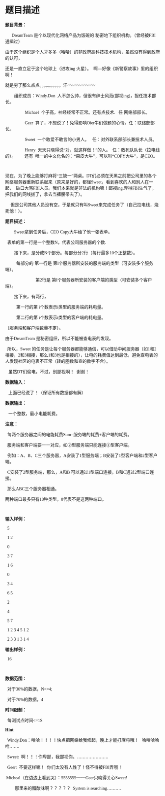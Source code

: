 # 题目描述


<p>
<b><span style="font-family:&#39;Microsoft YaHei&#39;;">题目背景：</span><span></span></b> 
</p>
<p style="text-indent:10.5pt;">
<span style="font-family:&#39;Microsoft YaHei&#39;;">  DreamTeam </span><span style="font-family:&#39;Microsoft YaHei&#39;;">是个以现代化网络产品为饭碗的</span> <span style="font-family:&#39;Microsoft YaHei&#39;;">秘密地下组织机构。（曾经被</span><span style="font-family:&#39;Microsoft YaHei&#39;;">FBI</span><span style="font-family:&#39;Microsoft YaHei&#39;;">通缉过）</span><span></span> 
</p>
<p>
<span style="font-family:&#39;Microsoft YaHei&#39;;">由于这个组织是个人才多多（哈哈）的非政府高科技技术机构，虽然没有得到政府的认可，</span><span></span> 
</p>
<p>
<span style="font-family:&#39;Microsoft YaHei&#39;;">还是一直立足于这个地球上（进攻</span><span style="font-family:&#39;Microsoft YaHei&#39;;">ing </span><span style="font-family:&#39;Microsoft YaHei&#39;;">火星）。</span><span style="font-family:&#39;Microsoft YaHei&#39;;">  </span><span style="font-family:&#39;Microsoft YaHei&#39;;">啊</span><span style="font-family:&#39;Microsoft YaHei&#39;;">—</span><span style="font-family:&#39;Microsoft YaHei&#39;;">好像《新警察故事》里的组织啊！</span><span></span> 
</p>
<p>
<span style="font-family:&#39;Microsoft YaHei&#39;;">就是穷了那么点点。。。。。。。。。。汗</span><span style="font-family:&#39;Microsoft YaHei&#39;;">~~~~~~~~~~~~</span> 
</p>
<p style="text-indent:21.75pt;">
<span style="font-family:&#39;Microsoft YaHei&#39;;">组织成员：</span><span style="font-family:&#39;Microsoft YaHei&#39;;">Windy.Don  </span><span style="font-family:&#39;Microsoft YaHei&#39;;">人不怎么帅，但很有绅士风范</span><span style="font-family:&#39;Microsoft YaHei&#39;;">(</span><span style="font-family:&#39;Microsoft YaHei&#39;;">鄙视</span><span style="font-family:&#39;Microsoft YaHei&#39;;">ing)</span><span style="font-family:&#39;Microsoft YaHei&#39;;">，担任技术部长。</span><span></span> 
</p>
<p style="text-indent:21.75pt;">
<span style="font-family:&#39;Microsoft YaHei&#39;;">          Michael  </span><span style="font-family:&#39;Microsoft YaHei&#39;;">个子高，神经经常不正常。还有点技术</span><span style="font-family:&#39;Microsoft YaHei&#39;;">.   </span><span style="font-family:&#39;Microsoft YaHei&#39;;">任</span> <span style="font-family:&#39;Microsoft YaHei&#39;;">网络部部长。</span><span></span> 
</p>
<p style="text-indent:21.75pt;">
<span style="font-family:&#39;Microsoft YaHei&#39;;">          Geer  </span><span style="font-family:&#39;Microsoft YaHei&#39;;">算了，不想说了！免得影响</span><span style="font-family:&#39;Microsoft YaHei&#39;;">Oier</span><span style="font-family:&#39;Microsoft YaHei&#39;;">牛们做题的心情。任：联络部部长。</span><span></span> 
</p>
<p style="text-indent:21.75pt;">
<span style="font-family:&#39;Microsoft YaHei&#39;;">          Sweet  </span><span style="font-family:&#39;Microsoft YaHei&#39;;">一个敢爱不敢言的小男人。</span><span style="font-family:&#39;Microsoft YaHei&#39;;">   </span><span style="font-family:&#39;Microsoft YaHei&#39;;">任：对外联系部部长兼技术人员。</span><span></span> 
</p>
<p style="text-indent:21.75pt;">
<span style="font-family:&#39;Microsoft YaHei&#39;;">          Henry  </span><span style="font-family:&#39;Microsoft YaHei&#39;;">天天只晓得说“对，就这样做！”的人。</span><span style="font-family:&#39;Microsoft YaHei&#39;;">  </span><span style="font-family:&#39;Microsoft YaHei&#39;;">任：敢死队队长（拉电线的）。</span><span style="font-family:&#39;Microsoft YaHei&#39;;">        </span><span style="font-family:&#39;Microsoft YaHei&#39;;">还有</span><span style="font-family:&#39;Microsoft YaHei&#39;;">  </span><span style="font-family:&#39;Microsoft YaHei&#39;;">唯一的中文化名的：“果皮大牛”，可以叫“</span><span style="font-family:&#39;Microsoft YaHei&#39;;">COPY</span><span style="font-family:&#39;Microsoft YaHei&#39;;">大牛”，是</span><span style="font-family:&#39;Microsoft YaHei&#39;;">CEO</span><span style="font-family:&#39;Microsoft YaHei&#39;;">。</span><span></span> 
</p>
<p style="text-indent:21.75pt;">
<span style="font-family:&#39;Microsoft YaHei&#39;;"> </span> 
</p>
<p>
<span style="font-family:&#39;Microsoft YaHei&#39;;">现在，为了晚上能够打麻将“三缺一”两桌。</span><span style="font-family:&#39;Microsoft YaHei&#39;;">DT</span><span style="font-family:&#39;Microsoft YaHei&#39;;">们必须在天黑之前把公司里的各个网络服务器重新联系起来（原来是好的，都怪</span><span style="font-family:&#39;Microsoft YaHei&#39;;">Sweet</span><span style="font-family:&#39;Microsoft YaHei&#39;;">，看到喜欢的人和别人在一起，</span><span style="font-family:&#39;Microsoft YaHei&#39;;">  </span><span style="font-family:&#39;Microsoft YaHei&#39;;">破口大骂</span><span style="font-family:&#39;Microsoft YaHei&#39;;">FBI</span><span style="font-family:&#39;Microsoft YaHei&#39;;">人员。我们本来就是非法的机构嘛！鄙视</span><span style="font-family:&#39;Microsoft YaHei&#39;;">ing,</span><span style="font-family:&#39;Microsoft YaHei&#39;;">弄得</span><span style="font-family:&#39;Microsoft YaHei&#39;;">FBI</span><span style="font-family:&#39;Microsoft YaHei&#39;;">生气了，把我们的网线拔了，拿去当裤腰带去了）。</span><span></span> 
</p>
<p>
<span style="font-family:&#39;Microsoft YaHei&#39;;">     </span><span style="font-family:&#39;Microsoft YaHei&#39;;">但是公司其他人员没有空，于是就只有叫</span><span style="font-family:&#39;Microsoft YaHei&#39;;">Sweet</span><span style="font-family:&#39;Microsoft YaHei&#39;;">来完成任务了（自己拉电线，烧死他！）。</span><span></span> 
</p>
<p>
<b><span style="font-family:&#39;Microsoft YaHei&#39;;">题目描述：</span><span></span></b> 
</p>
<p style="text-indent:21.75pt;">
<span style="font-family:&#39;Microsoft YaHei&#39;;">Sweet</span><span style="font-family:&#39;Microsoft YaHei&#39;;">拿到任务后，</span><span style="font-family:&#39;Microsoft YaHei&#39;;">CEO Copy</span><span style="font-family:&#39;Microsoft YaHei&#39;;">大牛给了他一张表单。</span><span></span> 
</p>
<p>
<span style="font-family:&#39;Microsoft YaHei&#39;;">  </span><span style="font-family:&#39;Microsoft YaHei&#39;;">表单的第一行是一个整数</span><span style="font-family:&#39;Microsoft YaHei&#39;;">N</span><span style="font-family:&#39;Microsoft YaHei&#39;;">，代表公司服务器的个数</span><span style="font-family:&#39;Microsoft YaHei&#39;;">.</span> 
</p>
<p style="text-indent:21.75pt;">
<span style="font-family:&#39;Microsoft YaHei&#39;;">接下来，是分成</span><span style="font-family:&#39;Microsoft YaHei&#39;;">N</span><span style="font-family:&#39;Microsoft YaHei&#39;;">个部分。每部分分</span><span style="font-family:&#39;Microsoft YaHei&#39;;">2</span><span style="font-family:&#39;Microsoft YaHei&#39;;">行（每行最多</span><span style="font-family:&#39;Microsoft YaHei&#39;;">10</span><span style="font-family:&#39;Microsoft YaHei&#39;;">个正整数）。</span><span></span> 
</p>
<p style="text-indent:27.0pt;">
<span style="font-family:&#39;Microsoft YaHei&#39;;">每部分的</span> <span style="font-family:&#39;Microsoft YaHei&#39;;">第一行是</span> <span style="font-family:&#39;Microsoft YaHei&#39;;">第</span><span style="font-family:&#39;Microsoft YaHei&#39;;">I</span><span style="font-family:&#39;Microsoft YaHei&#39;;">个服务器所安装的服务端的类型（可安装多个服务端）。</span><span style="font-family:&#39;Microsoft YaHei&#39;;">  </span> 
</p>
<p style="text-indent:74.25pt;">
<span style="font-family:&#39;Microsoft YaHei&#39;;">第</span><span style="font-family:&#39;Microsoft YaHei&#39;;">2</span><span style="font-family:&#39;Microsoft YaHei&#39;;">行是</span> <span style="font-family:&#39;Microsoft YaHei&#39;;">第</span><span style="font-family:&#39;Microsoft YaHei&#39;;">I</span><span style="font-family:&#39;Microsoft YaHei&#39;;">个服务器所安装的客户端的类型（可安装多个客户端）。</span><span></span> 
</p>
<p style="text-indent:21.75pt;">
<span style="font-family:&#39;Microsoft YaHei&#39;;">接下来，有两行，</span><span></span> 
</p>
<p style="text-indent:21.75pt;">
<span style="font-family:&#39;Microsoft YaHei&#39;;">  </span><span style="font-family:&#39;Microsoft YaHei&#39;;">第一行的第</span><span style="font-family:&#39;Microsoft YaHei&#39;;"> i</span><span style="font-family:&#39;Microsoft YaHei&#39;;">个数表示</span><span style="font-family:&#39;Microsoft YaHei&#39;;">i</span><span style="font-family:&#39;Microsoft YaHei&#39;;">类型的服务端的耗电量。</span><span></span> 
</p>
<p style="text-indent:21.75pt;">
<span style="font-family:&#39;Microsoft YaHei&#39;;">  </span><span style="font-family:&#39;Microsoft YaHei&#39;;">第二行的第</span><span style="font-family:&#39;Microsoft YaHei&#39;;"> i</span><span style="font-family:&#39;Microsoft YaHei&#39;;">个数表示</span><span style="font-family:&#39;Microsoft YaHei&#39;;">i</span><span style="font-family:&#39;Microsoft YaHei&#39;;">类型的客户端的耗电量。</span><span></span> 
</p>
<p>
<span style="font-family:&#39;Microsoft YaHei&#39;;">（服务端和客户端数量不定）。</span><span></span> 
</p>
<p>
<span style="font-family:&#39;Microsoft YaHei&#39;;">由于</span><span style="font-family:&#39;Microsoft YaHei&#39;;">DreamTeam </span><span style="font-family:&#39;Microsoft YaHei&#39;;">是秘密组织，所以不能被查电表的发现。</span><span></span> 
</p>
<p>
<span style="font-family:&#39;Microsoft YaHei&#39;;">  </span><span style="font-family:&#39;Microsoft YaHei&#39;;">所以，</span><span style="font-family:&#39;Microsoft YaHei&#39;;">Sweet </span><span style="font-family:&#39;Microsoft YaHei&#39;;">的任务是让每个服务器都能够通信，可以借助中间服务器（如</span><span style="font-family:&#39;Microsoft YaHei&#39;;">1</span><span style="font-family:&#39;Microsoft YaHei&#39;;">和</span><span style="font-family:&#39;Microsoft YaHei&#39;;">2</span><span style="font-family:&#39;Microsoft YaHei&#39;;">相接，</span><span style="font-family:&#39;Microsoft YaHei&#39;;">2</span><span style="font-family:&#39;Microsoft YaHei&#39;;">和</span><span style="font-family:&#39;Microsoft YaHei&#39;;">3</span><span style="font-family:&#39;Microsoft YaHei&#39;;">相接，那么</span><span style="font-family:&#39;Microsoft YaHei&#39;;">1</span><span style="font-family:&#39;Microsoft YaHei&#39;;">和</span><span style="font-family:&#39;Microsoft YaHei&#39;;">3</span><span style="font-family:&#39;Microsoft YaHei&#39;;">也是相接的），让电的耗费值达到最低，避免查电表的人发现社区的电表不正常（转的圈数和查的数字不合）。</span><span></span> 
</p>
<p>
<span style="font-family:&#39;Microsoft YaHei&#39;;">   </span><span style="font-family:&#39;Microsoft YaHei&#39;;">虽然</span><span style="font-family:&#39;Microsoft YaHei&#39;;">DT</span><span style="font-family:&#39;Microsoft YaHei&#39;;">们偷电，不过，别鄙视啊！</span><span style="font-family:&#39;Microsoft YaHei&#39;;">  </span><span style="font-family:&#39;Microsoft YaHei&#39;;">谢谢！</span><span></span> 
</p>
<p>
<b><span style="font-family:&#39;Microsoft YaHei&#39;;">数据输入：</span><span></span></b> 
</p>
<p>
<span style="font-family:&#39;Microsoft YaHei&#39;;">   </span><span style="font-family:&#39;Microsoft YaHei&#39;;">上面已经说了！（保证所有数据都有解）</span><span></span> 
</p>
<p>
<b><span style="font-family:&#39;Microsoft YaHei&#39;;">数据输出：</span><span></span></b> 
</p>
<p>
<span style="font-family:&#39;Microsoft YaHei&#39;;">   </span><span style="font-family:&#39;Microsoft YaHei&#39;;">一个整数，最小电能耗费。</span><span></span> 
</p>
<p>
<b><span style="font-family:&#39;Microsoft YaHei&#39;;">注意：</span><span></span></b> 
</p>
<p>
<span style="font-family:&#39;Microsoft YaHei&#39;;">  </span><span style="font-family:&#39;Microsoft YaHei&#39;;">每两个服务器之间的电能耗费</span><span style="font-family:&#39;Microsoft YaHei&#39;;">Sum=</span><span style="font-family:&#39;Microsoft YaHei&#39;;">服务端的耗费</span><span style="font-family:&#39;Microsoft YaHei&#39;;">+</span><span style="font-family:&#39;Microsoft YaHei&#39;;">客户端的耗费。</span><span></span> 
</p>
<p>
<span style="font-family:&#39;Microsoft YaHei&#39;;">  </span><span style="font-family:&#39;Microsoft YaHei&#39;;">服务端和客户端要一一对应，如②型服务端只能连接②型客户端。</span><span></span> 
</p>
<p>
<span style="font-family:&#39;Microsoft YaHei&#39;;">  </span><span style="font-family:&#39;Microsoft YaHei&#39;;">例如：</span><span style="font-family:&#39;Microsoft YaHei&#39;;">A</span><span style="font-family:&#39;Microsoft YaHei&#39;;">、</span><span style="font-family:&#39;Microsoft YaHei&#39;;">B</span><span style="font-family:&#39;Microsoft YaHei&#39;;">、</span><span style="font-family:&#39;Microsoft YaHei&#39;;">C</span><span style="font-family:&#39;Microsoft YaHei&#39;;">三个服务器，</span><span style="font-family:&#39;Microsoft YaHei&#39;;">A</span><span style="font-family:&#39;Microsoft YaHei&#39;;">安装了</span><span style="font-family:&#39;Microsoft YaHei&#39;;">1</span><span style="font-family:&#39;Microsoft YaHei&#39;;">型服务端；</span><span style="font-family:&#39;Microsoft YaHei&#39;;">B</span><span style="font-family:&#39;Microsoft YaHei&#39;;">安装了</span><span style="font-family:&#39;Microsoft YaHei&#39;;">1</span><span style="font-family:&#39;Microsoft YaHei&#39;;">型客户端和</span><span style="font-family:&#39;Microsoft YaHei&#39;;">2</span><span style="font-family:&#39;Microsoft YaHei&#39;;">型客户端。</span><span></span> 
</p>
<p>
<span style="font-family:&#39;Microsoft YaHei&#39;;">  C</span><span style="font-family:&#39;Microsoft YaHei&#39;;">安装了</span><span style="font-family:&#39;Microsoft YaHei&#39;;">2</span><span style="font-family:&#39;Microsoft YaHei&#39;;">型服务端，那么，</span><span style="font-family:&#39;Microsoft YaHei&#39;;">A</span><span style="font-family:&#39;Microsoft YaHei&#39;;">和</span><span style="font-family:&#39;Microsoft YaHei&#39;;">B </span><span style="font-family:&#39;Microsoft YaHei&#39;;">可以通过</span><span style="font-family:&#39;Microsoft YaHei&#39;;">1</span><span style="font-family:&#39;Microsoft YaHei&#39;;">型端口连接。</span><span style="font-family:&#39;Microsoft YaHei&#39;;">B</span><span style="font-family:&#39;Microsoft YaHei&#39;;">和</span><span style="font-family:&#39;Microsoft YaHei&#39;;">C</span><span style="font-family:&#39;Microsoft YaHei&#39;;">通过</span><span style="font-family:&#39;Microsoft YaHei&#39;;">2</span><span style="font-family:&#39;Microsoft YaHei&#39;;">型端口连接。</span><span></span> 
</p>
<p>
<span style="font-family:&#39;Microsoft YaHei&#39;;">  </span><span style="font-family:&#39;Microsoft YaHei&#39;;">那么</span><span style="font-family:&#39;Microsoft YaHei&#39;;">ABC</span><span style="font-family:&#39;Microsoft YaHei&#39;;">三个服务器相通。</span><span></span> 
</p>
<p>
<span style="font-family:&#39;Microsoft YaHei&#39;;">两种端口最多只有</span><span style="font-family:&#39;Microsoft YaHei&#39;;">10</span><span style="font-family:&#39;Microsoft YaHei&#39;;">种类型。</span><span style="font-family:&#39;Microsoft YaHei&#39;;">0</span><span style="font-family:&#39;Microsoft YaHei&#39;;">代表不是这两种端口。</span><span></span> 
</p>
<p>
<b><span style="font-family:&#39;Microsoft YaHei&#39;;"><br/>
</span></b> 
</p>
<p>
<b><span style="font-family:&#39;Microsoft YaHei&#39;;">输入样例：</span><span></span></b> 
</p>
<p>
<span style="font-family:&#39;Microsoft YaHei&#39;;">  5</span> 
</p>
<p>
<span style="font-family:&#39;Microsoft YaHei&#39;;">  1 2</span> 
</p>
<p>
<span style="font-family:&#39;Microsoft YaHei&#39;;">  0</span> 
</p>
<p>
<span style="font-family:&#39;Microsoft YaHei&#39;;">  3 7</span> 
</p>
<p>
<span style="font-family:&#39;Microsoft YaHei&#39;;">  1 6</span> 
</p>
<p>
<span style="font-family:&#39;Microsoft YaHei&#39;;">  0</span> 
</p>
<p>
<span style="font-family:&#39;Microsoft YaHei&#39;;">  3 4</span> 
</p>
<p>
<span style="font-family:&#39;Microsoft YaHei&#39;;">  6 5</span> 
</p>
<p>
<span style="font-family:&#39;Microsoft YaHei&#39;;">  2</span> 
</p>
<p>
<span style="font-family:&#39;Microsoft YaHei&#39;;">  4</span> 
</p>
<p>
<span style="font-family:&#39;Microsoft YaHei&#39;;">  5 7</span> 
</p>
<p>
<span style="font-family:&#39;Microsoft YaHei&#39;;">  1 2 3 4 5 1 2</span> 
</p>
<p>
<span style="font-family:&#39;Microsoft YaHei&#39;;">  2 3 3 1 3 1 4</span> 
</p>
<p>
<b><span style="font-family:&#39;Microsoft YaHei&#39;;">输出样例：</span><span></span></b> 
</p>
<p>
<span style="font-family:&#39;Microsoft YaHei&#39;;">  16</span> 
</p>
<p>
<span style="font-family:&#39;Microsoft YaHei&#39;;">  </span> 
</p>
<p>
<b><span style="font-family:&#39;Microsoft YaHei&#39;;">数据范围：</span><span></span></b> 
</p>
<p>
<span style="font-family:&#39;Microsoft YaHei&#39;;">  </span><span style="font-family:&#39;Microsoft YaHei&#39;;">对于</span><span style="font-family:&#39;Microsoft YaHei&#39;;">30%</span><span style="font-family:&#39;Microsoft YaHei&#39;;">的数据，</span><span style="font-family:&#39;Microsoft YaHei&#39;;">N&lt;=4;</span> 
</p>
<p>
<span style="font-family:&#39;Microsoft YaHei&#39;;">  </span><span style="font-family:&#39;Microsoft YaHei&#39;;">对于</span><span style="font-family:&#39;Microsoft YaHei&#39;;">70%</span><span style="font-family:&#39;Microsoft YaHei&#39;;">的数据，</span><span style="font-family:&#39;Microsoft YaHei&#39;;">4<n<=10;< span=""> </n<=10;<></span> 
</p>
<p>
<b><span style="font-family:&#39;Microsoft YaHei&#39;;">时间限制：</span><span></span></b> 
</p>
<p>
<span style="font-family:&#39;Microsoft YaHei&#39;;">  </span><span style="font-family:&#39;Microsoft YaHei&#39;;">每测试点时间</span><span style="font-family:&#39;Microsoft YaHei&#39;;">&lt;=1S</span> 
</p>
<p>
<b><span style="font-family:&#39;Microsoft YaHei&#39;;">Hint</span></b> 
</p>
<p>
<span style="font-family:&#39;Microsoft YaHei&#39;;">  Windy.Don</span><span style="font-family:&#39;Microsoft YaHei&#39;;">：哈哈！！！！快点把网络给我修起，晚上才能打麻将哦！</span><span style="font-family:&#39;Microsoft YaHei&#39;;">   </span><span style="font-family:&#39;Microsoft YaHei&#39;;">哈哈哈哈哈</span><span style="font-family:&#39;Microsoft YaHei&#39;;">…….</span> 
</p>
<p>
<span style="font-family:&#39;Microsoft YaHei&#39;;">  Sweet:  </span><span style="font-family:&#39;Microsoft YaHei&#39;;">啊！！！你卑鄙，我鄙视你。</span><span style="font-family:&#39;Microsoft YaHei&#39;;">………………….</span> 
</p>
<p>
<span style="font-family:&#39;Microsoft YaHei&#39;;">  Geer:  </span><span style="font-family:&#39;Microsoft YaHei&#39;;">不要这样嘛！</span><span style="font-family:&#39;Microsoft YaHei&#39;;">  </span><span style="font-family:&#39;Microsoft YaHei&#39;;">你们太没有人性了！怪不得被</span><span style="font-family:&#39;Microsoft YaHei&#39;;">FBI</span><span style="font-family:&#39;Microsoft YaHei&#39;;">弄哦！</span><span></span> 
</p>
<p>
<span style="font-family:&#39;Microsoft YaHei&#39;;"> Micheal</span><span style="font-family:&#39;Microsoft YaHei&#39;;">（在边边上看到哭）：</span><span style="font-family:&#39;Microsoft YaHei&#39;;">5555555~~~~Geer</span><span style="font-family:&#39;Microsoft YaHei&#39;;">只晓得关心</span><span style="font-family:&#39;Microsoft YaHei&#39;;">Sweet!</span> 
</p>
<p>
<span style="font-family:&#39;Microsoft YaHei&#39;;">         </span><span style="font-family:&#39;Microsoft YaHei&#39;;">那里来的醋酸味啊？？？？？</span><span style="font-family:&#39;Microsoft YaHei&#39;;">  System is searching……….</span> 
</p>
